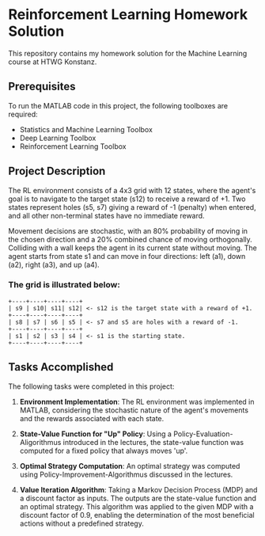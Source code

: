 # Reinforcement Learning Homework Solution

This repository contains my homework solution for the Machine Learning course at HTWG Konstanz.

## Prerequisites

To run the MATLAB code in this project, the following toolboxes are required:

-   Statistics and Machine Learning Toolbox
-   Deep Learning Toolbox
-   Reinforcement Learning Toolbox

## Project Description

The RL environment consists of a 4x3 grid with 12 states, where the agent's goal is to navigate to the target state (s12) to receive a reward of +1. Two states represent holes (s5, s7) giving a reward of -1 (penalty) when entered, and all other non-terminal states have no immediate reward.

Movement decisions are stochastic, with an 80% probability of moving in the chosen direction and a 20% combined chance of moving orthogonally. Colliding with a wall keeps the agent in its current state without moving. The agent starts from state s1 and can move in four directions: left (a1), down (a2), right (a3), and up (a4).

### The grid is illustrated below:

```plaintext
+----+----+----+----+
| s9 | s10| s11| s12| <- s12 is the target state with a reward of +1.
+----+----+----+----+
| s8 | s7 | s6 | s5 | <- s7 and s5 are holes with a reward of -1.
+----+----+----+----+
| s1 | s2 | s3 | s4 | <- s1 is the starting state.
+----+----+----+----+
```

## Tasks Accomplished

The following tasks were completed in this project:

1. **Environment Implementation**: The RL environment was implemented in MATLAB, considering the stochastic nature of the agent's movements and the rewards associated with each state.

2. **State-Value Function for "Up" Policy**: Using a Policy-Evaluation-Aligorithmus introduced in the lectures, the state-value function was computed for a fixed policy that always moves 'up'.

3. **Optimal Strategy Computation**: An optimal strategy was computed using Policy-Improvement-Algorithmus discussed in the lectures.

4. **Value Iteration Algorithm**: Taking a Markov Decision Process (MDP) and a discount factor as inputs. The outputs are the state-value function and an optimal strategy. This algorithm was applied to the given MDP with a discount factor of 0.9, enabling the determination of the most beneficial actions without a predefined strategy.
